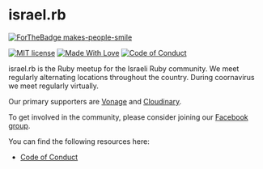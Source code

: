# israel.rb

[![ForTheBadge makes-people-smile](http://ForTheBadge.com/images/badges/makes-people-smile.svg)](http://ForTheBadge.com)

[![MIT license](https://img.shields.io/badge/License-MIT-blue.svg)](https://lbesson.mit-license.org/) [![Made With Love](https://img.shields.io/badge/Made%20With-Love-orange.svg)](https://github.com/chetanraj/awesome-github-badges) [![Code of Conduct](https://img.shields.io/badge/code%20of%20conduct-yes-yellowgreen)](https://img.shields.io/badge/code%20of%20conduct-yes-yellowgreen)

israel.rb is the Ruby meetup for the Israeli Ruby community. We meet regularly alternating locations throughout the country. During coornavirus we meet regularly virtually.

Our primary supporters are [Vonage](https://developer.nexmo.com) and [Cloudinary](https://cloudinary.com).

To get involved in the community, please consider joining our [Facebook group](https://www.facebook.com/groups/272757750683415).

You can find the following resources here:

* [Code of Conduct](CODE_OF_CONDUCT.md)
